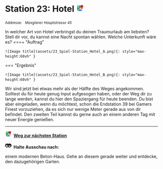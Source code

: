 # Station 23: Hotel  <a href="https://www.google.com/maps/dir/?api=1&travelmode=walking&destination=47.7984053,13.0198904"><img src="https://github.com/kipppunkte/kipppunkte/raw/gh-pages/assets/google-maps.svg" width="24" height="24"></a>

<small>Addresse:<em style="margin-left: 10px">Maxglaner Hauptstrasse 45</em></small>



In welcher Art von Hotel verbringst du deinen Traumurlaub am liebsten? Stell dir vor, du kannst eine Nacht spontan wählen. Welche Unterkunft wäre es?
===+ "Auftrag"

    ![Image title](assets/23_Spiel-Station_Hotel_A.png){: style="max-height:60vh" }


=== "Ergebnis"

    ![Image title](assets/23_Spiel-Station_Hotel_B.png){: style="max-height:60vh" }


Wir sind jetzt bei etwas mehr als der Hälfte des Weges angekommen. Solltest du für heute genug Input aufgesogen haben, oder der Weg dir zu lange werden, kannst du hier den Spaziergang für heute beenden. Du bist aber eingeladen, wenn du möchtest, schon die Endstation 39 bei Gamers Finest vorzuziehen, da es sich nur wenige Meter gerade aus von dir befindet. 
Den zweiten Teil kannst du gerne auch an einem anderen Tag mit neuer Energie genießen.



____

<a href="https://www.google.com/maps/dir/?api=1&travelmode=walking&destination=47.7966933,13.019653"><img src="https://github.com/kipppunkte/kipppunkte/raw/gh-pages/assets/google-maps.svg" style="height: 1.5em;margin-right: 0.5em"></a>**[Weg zur nächsten Station](https://www.google.com/maps/dir/?api=1&travelmode=walking&destination=47.7966933,13.019653)**



<img src="https://github.com/kipppunkte/kipppunkte/raw/gh-pages/assets/eyes.svg" style="height: 1.5em;background: white;margin-right: 0.5em">**Halte Ausschau nach:**

einem modernen Beton-Haus. Gehe an diesem gerade weiter und entdecke, den dazugehörigen Garten.